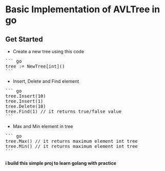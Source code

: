 # Basic Implementation of AVLTree in go 

## Get Started 

- Create a new tree using this code
<pre>
``` go
tree := NewTree[int]()
```
</pre>
- Insert, Delete and Find element 
<pre>
``` go
tree.Insert(10)
tree.Insert(1)
tree.Delete(10)
tree.Find(1) // it returns true/false value
```
</pre>
- Max and Min element in tree
<pre>
``` go
tree.Max() // it returns maximum element int tree
tree.Min() // it returns maximum element int tree
```
</pre>

#### i build this simple proj to learn golang with practice 